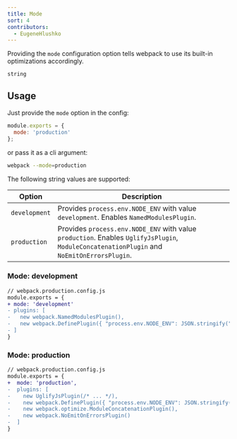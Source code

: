 ```yaml
---
title: Mode
sort: 4
contributors:
  - EugeneHlushko
---
```


Providing the `mode` configuration option tells webpack to use its built-in optimizations accordingly.

`string`

## Usage

Just provide the `mode` option in the config:

```javascript
module.exports = {
  mode: 'production'
};
```

 
or pass it as a cli argument:

```bash
webpack --mode=production
```

The following string values are supported:

Option                | Description
--------------------- | -----------------------
`development`         | Provides `process.env.NODE_ENV` with value `development`. Enables `NamedModulesPlugin`.
`production`          | Provides `process.env.NODE_ENV` with value `production`. Enables `UglifyJsPlugin`, `ModuleConcatenationPlugin` and `NoEmitOnErrorsPlugin`.


### Mode: development


```diff
// webpack.production.config.js
module.exports = {
+ mode: 'development'
- plugins: [
-   new webpack.NamedModulesPlugin(),
-   new webpack.DefinePlugin({ "process.env.NODE_ENV": JSON.stringify("development") }),
- ]
}
```


### Mode: production


```diff
// webpack.production.config.js
module.exports = {
+  mode: 'production',
-  plugins: [
-    new UglifyJsPlugin(/* ... */),
-    new webpack.DefinePlugin({ "process.env.NODE_ENV": JSON.stringify("production") }),
-    new webpack.optimize.ModuleConcatenationPlugin(),
-    new webpack.NoEmitOnErrorsPlugin()
-  ]
}
```
